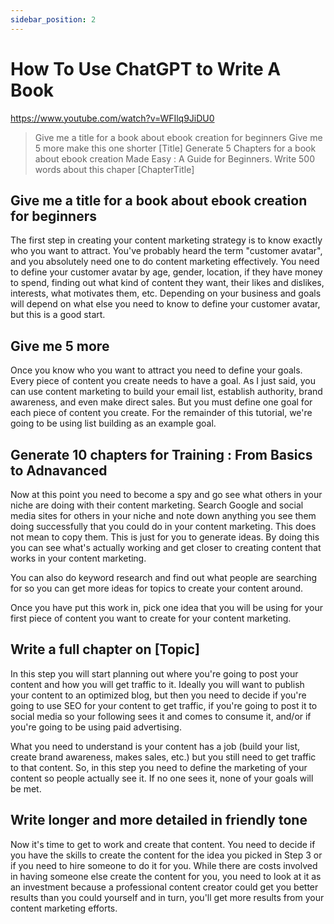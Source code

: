 ```yaml
---
sidebar_position: 2
---
```


# How To Use ChatGPT to Write A Book
https://www.youtube.com/watch?v=WFIlq9JiDU0

> Give me a title for a book about ebook creation for beginners
> Give me 5 more
> make this one shorter [Title]
> Generate 5 Chapters for a book about ebook creation Made Easy : A Guide for Beginners.
> Write 500 words about this chaper [ChapterTitle]

## Give me a title for a book about ebook creation for beginners 

The first step in creating your content marketing strategy is to know exactly who you want to attract. You've probably heard the term "customer avatar", and you absolutely need one to do content marketing effectively. You need to define your customer avatar by age, gender, location, if they have money to spend, finding out what kind of content they want, their likes and dislikes, interests, what motivates them, etc. Depending on your business and goals will depend on what else you need to know to define your customer avatar, but this is a good start.

## Give me 5 more

Once you know who you want to attract you need to define your goals. Every piece of content you create needs to have a goal. As I just said, you can use content marketing to build your email list, establish authority, brand awareness, and even make direct sales. But you must define one goal for each piece of content you create. For the remainder of this tutorial, we're going to be using list building as an example goal.

## Generate 10 chapters for Training : From Basics to Adnavanced

Now at this point you need to become a spy and go see what others in your niche are doing with their content marketing. Search Google and social media sites for others in your niche and note down anything you see them doing successfully that you could do in your content marketing. This does not mean to copy them. This is just for you to generate ideas. By doing this you can see what's actually working and get closer to creating content that works in your content marketing.

You can also do keyword research and find out what people are searching for so you can get more ideas for topics to create your content around.

Once you have put this work in, pick one idea that you will be using for your first piece of content you want to create for your content marketing. 

## Write a full chapter on [Topic]

In this step you will start planning out where you're going to post your content and how you will get traffic to it. Ideally you will want to publish your content to an optimized blog, but then you need to decide if you're going to use SEO for your content to get traffic, if you're going to post it to social media so your following sees it and comes to consume it, and/or if you're going to be using paid advertising.

What you need to understand is your content has a job (build your list, create brand awareness, makes sales, etc.) but you still need to get traffic to that content. So, in this step you need to define the marketing of your content so people actually see it. If no one sees it, none of your goals will be met.

## Write longer and more detailed in friendly tone

Now it's time to get to work and create that content. You need to decide if you have the skills to create the content for the idea you picked in Step 3 or if you need to hire someone to do it for you. While there are costs involved in having someone else create the content for you, you need to look at it as an investment because a professional content creator could get you better results than you could yourself and in turn, you'll get more results from your content marketing efforts.
